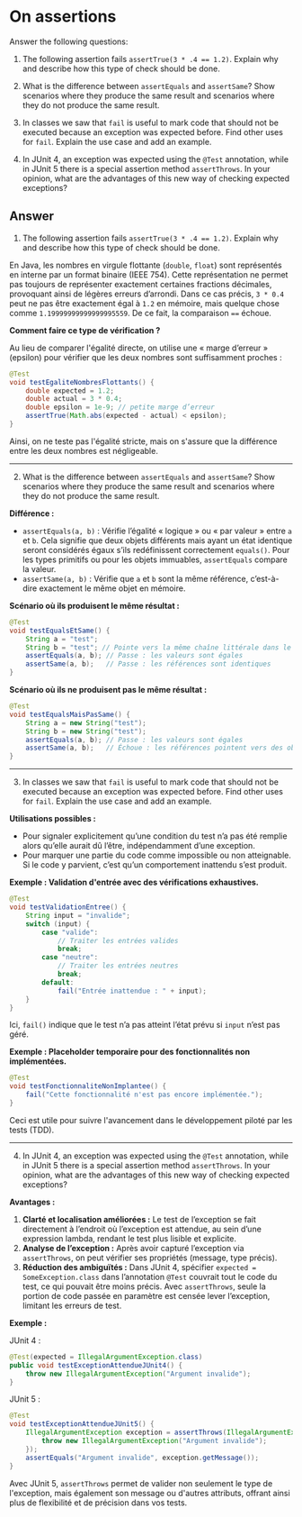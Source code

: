 # On assertions

Answer the following questions:

1. The following assertion fails `assertTrue(3 * .4 == 1.2)`. Explain why and describe how this type of check should be done.

2. What is the difference between `assertEquals` and `assertSame`? Show scenarios where they produce the same result and scenarios where they do not produce the same result.

3. In classes we saw that `fail` is useful to mark code that should not be executed because an exception was expected before. Find other uses for `fail`. Explain the use case and add an example.

4. In JUnit 4, an exception was expected using the `@Test` annotation, while in JUnit 5 there is a special assertion method `assertThrows`. In your opinion, what are the advantages of this new way of checking expected exceptions?

## Answer

1. The following assertion fails `assertTrue(3 * .4 == 1.2)`. Explain why and describe how this type of check should be done.

En Java, les nombres en virgule flottante (`double`, `float`) sont représentés en interne par un format binaire (IEEE 754). Cette représentation ne permet pas toujours de représenter exactement certaines fractions décimales, provoquant ainsi de légères erreurs d’arrondi. Dans ce cas précis, `3 * 0.4` peut ne pas être exactement égal à `1.2` en mémoire, mais quelque chose comme `1.19999999999999995559`. De ce fait, la comparaison `==` échoue.

**Comment faire ce type de vérification ?**

Au lieu de comparer l'égalité directe, on utilise une « marge d’erreur » (epsilon) pour vérifier que les deux nombres sont suffisamment proches :

```java
@Test
void testEgaliteNombresFlottants() {
    double expected = 1.2;
    double actual = 3 * 0.4;
    double epsilon = 1e-9; // petite marge d’erreur
    assertTrue(Math.abs(expected - actual) < epsilon);
}
```
Ainsi, on ne teste pas l'égalité stricte, mais on s'assure que la différence entre les deux nombres est négligeable.

---

2. What is the difference between `assertEquals` and `assertSame`? Show scenarios where they produce the same result and scenarios where they do not produce the same result.

**Différence :**
- `assertEquals(a, b)` : Vérifie l’égalité « logique » ou « par valeur » entre `a` et `b`. Cela signifie que deux objets différents mais ayant un état identique seront considérés égaux s’ils redéfinissent correctement `equals()`. Pour les types primitifs ou pour les objets immuables, `assertEquals` compare la valeur.
- `assertSame(a, b)` : Vérifie que `a` et `b` sont la même référence, c’est-à-dire exactement le même objet en mémoire.

**Scénario où ils produisent le même résultat :**

```java
@Test
void testEqualsEtSame() {
    String a = "test";
    String b = "test"; // Pointe vers la même chaîne littérale dans le pool de chaînes
    assertEquals(a, b); // Passe : les valeurs sont égales
    assertSame(a, b);   // Passe : les références sont identiques
}
```

**Scénario où ils ne produisent pas le même résultat :**

```java
@Test
void testEqualsMaisPasSame() {
    String a = new String("test");
    String b = new String("test");
    assertEquals(a, b); // Passe : les valeurs sont égales
    assertSame(a, b);   // Échoue : les références pointent vers des objets différents
}
```

---

3. In classes we saw that `fail` is useful to mark code that should not be executed because an exception was expected before. Find other uses for `fail`. Explain the use case and add an example.

**Utilisations possibles :**
- Pour signaler explicitement qu’une condition du test n’a pas été remplie alors qu’elle aurait dû l’être, indépendamment d’une exception.
- Pour marquer une partie du code comme impossible ou non atteignable. Si le code y parvient, c’est qu’un comportement inattendu s’est produit.

**Exemple : Validation d'entrée avec des vérifications exhaustives.**

```java
@Test
void testValidationEntree() {
    String input = "invalide";
    switch (input) {
        case "valide":
            // Traiter les entrées valides
            break;
        case "neutre":
            // Traiter les entrées neutres
            break;
        default:
            fail("Entrée inattendue : " + input);
    }
}
```

Ici, `fail()` indique que le test n’a pas atteint l’état prévu si `input` n’est pas géré.

**Exemple : Placeholder temporaire pour des fonctionnalités non implémentées.**

```java
@Test
void testFonctionnaliteNonImplantee() {
    fail("Cette fonctionnalité n'est pas encore implémentée.");
}
```

Ceci est utile pour suivre l'avancement dans le développement piloté par les tests (TDD).

---

4. In JUnit 4, an exception was expected using the `@Test` annotation, while in JUnit 5 there is a special assertion method `assertThrows`. In your opinion, what are the advantages of this new way of checking expected exceptions?

**Avantages :**
1. **Clarté et localisation améliorées :** Le test de l’exception se fait directement à l’endroit où l’exception est attendue, au sein d’une expression lambda, rendant le test plus lisible et explicite.
2. **Analyse de l’exception :** Après avoir capturé l’exception via `assertThrows`, on peut vérifier ses propriétés (message, type précis).
3. **Réduction des ambiguïtés :** Dans JUnit 4, spécifier `expected = SomeException.class` dans l’annotation `@Test` couvrait tout le code du test, ce qui pouvait être moins précis. Avec `assertThrows`, seule la portion de code passée en paramètre est censée lever l’exception, limitant les erreurs de test.

**Exemple :**

JUnit 4 :

```java
@Test(expected = IllegalArgumentException.class)
public void testExceptionAttendueJUnit4() {
    throw new IllegalArgumentException("Argument invalide");
}
```

JUnit 5 :

```java
@Test
void testExceptionAttendueJUnit5() {
    IllegalArgumentException exception = assertThrows(IllegalArgumentException.class, () -> {
        throw new IllegalArgumentException("Argument invalide");
    });
    assertEquals("Argument invalide", exception.getMessage());
}
```

Avec JUnit 5, `assertThrows` permet de valider non seulement le type de l'exception, mais également son message ou d'autres attributs, offrant ainsi plus de flexibilité et de précision dans vos tests.

